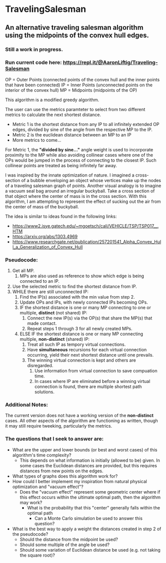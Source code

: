 # TravelingSalesman
## An alternative traveling salesman algorithm using the midpoints of the convex hull edges.
### Still a work in progress.
### Run current code here: https://repl.it/@AaronLiftig/Traveling-Salesman

OP = Outer Points (connected points of the convex hull and the inner points that have been connected)
IP = Inner Points (unconnected points on the interior of the convex hull)
MP = Midpoints (midpoints of the OP)

This algorithm is a modified greedy algorithm. 

The user can use the metrics paramteter to select from two different metrics to calculate the next shortest distance. 
- Metric 1 is the shortest distance from any IP to all infinitely extended OP edges, divided by sine of the angle from the respective MP to the IP.
- Metric 2 is the euclidean distance between an MP to an IP
- More metrics to come...

For Metric 1, the **\"divided by sine...\"** angle weight is used to incorporate proximity to the MP while also avoiding collinear cases where one of the OPs would be jumped in the process of connecting to the closest IP. Such collinear points are treated as being infinitely far away. 

I was inspired by the innate optimization of nature. I imagined a cross-section of a bubble enveloping an object whose vertices make up the nodes of a traveling salesman graph of points. Another visual analogy is to imagine a vacuum seal bag around an irregular buckyball. Take a cross section of that object where the center of mass is in the cross section. With this algorithm, I am attempting to represent the effect of sucking out the air from the center of mass of the buckyball.

The idea is similar to ideas found in the following links:
- https://www2.isye.gatech.edu/~mgoetsch/cali/VEHICLE/TSP/TSP017__.HTM
- https://arxiv.org/abs/1303.4969
- https://www.researchgate.net/publication/257201541_Alpha_Convex_Hull_a_Generalization_of_Convex_Hull
 
### Pseudocode:
1. Get all MP.
   1. MPs are also used as reference to show which edge is being connected to an IP.
2. Use the selected metric to find the shortest distance from IP.
3. WHILE there are still unconnected IP:
   1. Find the IP(s) associated with the min value from step 2.
   2. Update OPs and IPs, with newly connected IPs becoming OPs. 
   3. IF the shortest distance is one or many MP connecting to one or multiple, **distinct** (not shared) IP:
      1. Connect the new IP(s) via the OP(s) that share the MP(s) that made contact.
      2. Repeat steps 1 through 3 for all newly created MPs.
   4. ELSE IF the shortest distance is one or many MP connecting multiple, **non-distinct** (shared) IP:
      1. Treat all such IP as tempory virtual connections.
      2. Have **simultaneous** recursions for each virtual connection occurring, yield their next shortest distance until one prevails.
      3. The winning virtual connection is kept and others are disregarded.
         1. Use information from virtual connection to save compuation time.
         2. In cases where IP are eliminated before a winning virtual connection is found, there are multiple shortest path solutions.


### Additional Notes:
The current version does not have a working version of the **non-distinct** cases. All other aspects of the algorithm are functioning as written, though it may still require tweeking, particularly the metrics.

### The questions that I seek to answer are:
- What are the upper and lower bounds (or best and worst cases) of this algorithm's time complexity?
   - This depends on what information is initially (allowed to be) given. In some cases the Euclidean distances are provided, but this requires distances from new points on the edges. 
- What types of graphs does this algorithm work for? 
- How could I better implement my inspiration from natural physical optimization and \"vacuum effect\"?
   - Does the \"vacuum effect\" represent some geometric center where if this effect occurs within the ultimate optimal path, then the algorithm may work?
      - What is the probability that this \"center\" generally falls within the optimal path
         - Can a Monte Carlo simulation be used to answer this question?
- What is the best way to apply a weight the distances created in step 2 of the pseudocode?
   - Should the distance from the midpoint be used?
   - Should some multiple of the angle be used?
   - Should some variation of Euclidean distance be used (e.g. not taking the square root)?
